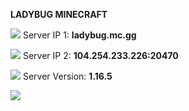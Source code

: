 **LADYBUG MINECRAFT**

![](https://cdn.discordapp.com/emojis/899751455450349589.webp?size=44&quality=lossless) Server IP 1: **ladybug.mc.gg**

![](https://cdn.discordapp.com/emojis/899751455450349589.webp?size=44&quality=lossless) Server IP 2: **104.254.233.226:20470**

![](https://cdn.discordapp.com/emojis/899751455450349589.webp?size=44&quality=lossless) Server Version: **1.16.5**


![](https://cdn.discordapp.com/attachments/899782127414030356/899799454830436392/242546225_240150434794697_2911623857439945128_n.jpg)
